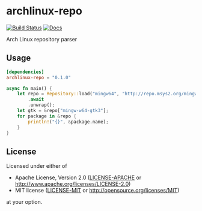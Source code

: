 # archlinux-repo
[![Build Status](https://travis-ci.org/alesharik/archlinux-repo-rs.svg?branch=master)](https://travis-ci.com/github/alesharik/archlinux-repo-rs)
[![Docs](https://docs.rs/archlinux-repo/badge.svg)](https://docs.rs/archlinux-repo)

Arch Linux repository parser

## Usage
```toml
[dependencies]
archlinux-repo = "0.1.0"
```

```rust
async fn main() {
    let repo = Repository::load("mingw64", "http://repo.msys2.org/mingw/x86_64")
        .await
        .unwrap();
    let gtk = &repo["mingw-w64-gtk3"];
    for package in &repo {
        println!("{}", &package.name);
    }
}
```

## License

Licensed under either of

 * Apache License, Version 2.0
   ([LICENSE-APACHE](LICENSE-APACHE) or http://www.apache.org/licenses/LICENSE-2.0)
 * MIT license
   ([LICENSE-MIT](LICENSE-MIT) or http://opensource.org/licenses/MIT)

at your option.